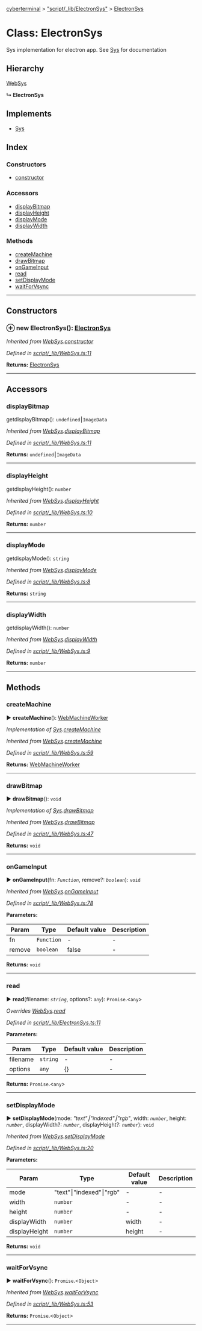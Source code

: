 [cyberterminal](../README.md) > ["script/_lib/ElectronSys"](../modules/_script__lib_electronsys_.md) > [ElectronSys](../classes/_script__lib_electronsys_.electronsys.md)



# Class: ElectronSys


Sys implementation for electron app. See [Sys](../interfaces/__lib_sys_.sys.md) for documentation

## Hierarchy


 [WebSys](_script__lib_websys_.websys.md)

**↳ ElectronSys**







## Implements

* [Sys](../interfaces/_script__lib_sys_.sys.md)

## Index

### Constructors

* [constructor](_script__lib_electronsys_.electronsys.md#constructor)


### Accessors

* [displayBitmap](_script__lib_electronsys_.electronsys.md#displaybitmap)
* [displayHeight](_script__lib_electronsys_.electronsys.md#displayheight)
* [displayMode](_script__lib_electronsys_.electronsys.md#displaymode)
* [displayWidth](_script__lib_electronsys_.electronsys.md#displaywidth)


### Methods

* [createMachine](_script__lib_electronsys_.electronsys.md#createmachine)
* [drawBitmap](_script__lib_electronsys_.electronsys.md#drawbitmap)
* [onGameInput](_script__lib_electronsys_.electronsys.md#ongameinput)
* [read](_script__lib_electronsys_.electronsys.md#read)
* [setDisplayMode](_script__lib_electronsys_.electronsys.md#setdisplaymode)
* [waitForVsync](_script__lib_electronsys_.electronsys.md#waitforvsync)



---
## Constructors
<a id="constructor"></a>


### ⊕ **new ElectronSys**(): [ElectronSys](_script__lib_electronsys_.electronsys.md)


*Inherited from [WebSys](_script__lib_websys_.websys.md).[constructor](_script__lib_websys_.websys.md#constructor)*

*Defined in [script/_lib/WebSys.ts:11](https://github.com/FantasyInternet/cyberterminal/blob/HEAD/src/script/_lib/WebSys.ts#L11)*





**Returns:** [ElectronSys](_script__lib_electronsys_.electronsys.md)

---


## Accessors
<a id="displaybitmap"></a>

###  displayBitmap


getdisplayBitmap(): `undefined`⎮`ImageData`

*Inherited from [WebSys](_script__lib_websys_.websys.md).[displayBitmap](_script__lib_websys_.websys.md#displaybitmap)*

*Defined in [script/_lib/WebSys.ts:11](https://github.com/FantasyInternet/cyberterminal/blob/HEAD/src/script/_lib/WebSys.ts#L11)*





**Returns:** `undefined`⎮`ImageData`



___

<a id="displayheight"></a>

###  displayHeight


getdisplayHeight(): `number`

*Inherited from [WebSys](_script__lib_websys_.websys.md).[displayHeight](_script__lib_websys_.websys.md#displayheight)*

*Defined in [script/_lib/WebSys.ts:10](https://github.com/FantasyInternet/cyberterminal/blob/HEAD/src/script/_lib/WebSys.ts#L10)*





**Returns:** `number`



___

<a id="displaymode"></a>

###  displayMode


getdisplayMode(): `string`

*Inherited from [WebSys](_script__lib_websys_.websys.md).[displayMode](_script__lib_websys_.websys.md#displaymode)*

*Defined in [script/_lib/WebSys.ts:8](https://github.com/FantasyInternet/cyberterminal/blob/HEAD/src/script/_lib/WebSys.ts#L8)*





**Returns:** `string`



___

<a id="displaywidth"></a>

###  displayWidth


getdisplayWidth(): `number`

*Inherited from [WebSys](_script__lib_websys_.websys.md).[displayWidth](_script__lib_websys_.websys.md#displaywidth)*

*Defined in [script/_lib/WebSys.ts:9](https://github.com/FantasyInternet/cyberterminal/blob/HEAD/src/script/_lib/WebSys.ts#L9)*





**Returns:** `number`



___


## Methods
<a id="createmachine"></a>

###  createMachine

► **createMachine**(): [WebMachineWorker](_script__lib_websys_.webmachineworker.md)



*Implementation of [Sys](../interfaces/_script__lib_sys_.sys.md).[createMachine](../interfaces/_script__lib_sys_.sys.md#createmachine)*

*Inherited from [WebSys](_script__lib_websys_.websys.md).[createMachine](_script__lib_websys_.websys.md#createmachine)*

*Defined in [script/_lib/WebSys.ts:59](https://github.com/FantasyInternet/cyberterminal/blob/HEAD/src/script/_lib/WebSys.ts#L59)*





**Returns:** [WebMachineWorker](_script__lib_websys_.webmachineworker.md)





___

<a id="drawbitmap"></a>

###  drawBitmap

► **drawBitmap**(): `void`



*Implementation of [Sys](../interfaces/_script__lib_sys_.sys.md).[drawBitmap](../interfaces/_script__lib_sys_.sys.md#drawbitmap)*

*Inherited from [WebSys](_script__lib_websys_.websys.md).[drawBitmap](_script__lib_websys_.websys.md#drawbitmap)*

*Defined in [script/_lib/WebSys.ts:47](https://github.com/FantasyInternet/cyberterminal/blob/HEAD/src/script/_lib/WebSys.ts#L47)*





**Returns:** `void`





___

<a id="ongameinput"></a>

###  onGameInput

► **onGameInput**(fn: *`Function`*, remove?: *`boolean`*): `void`



*Inherited from [WebSys](_script__lib_websys_.websys.md).[onGameInput](_script__lib_websys_.websys.md#ongameinput)*

*Defined in [script/_lib/WebSys.ts:78](https://github.com/FantasyInternet/cyberterminal/blob/HEAD/src/script/_lib/WebSys.ts#L78)*



**Parameters:**

| Param | Type | Default value | Description |
| ------ | ------ | ------ | ------ |
| fn | `Function`  | - |   - |
| remove | `boolean`  | false |   - |





**Returns:** `void`





___

<a id="read"></a>

###  read

► **read**(filename: *`string`*, options?: *`any`*): `Promise`.<`any`>



*Overrides [WebSys](_script__lib_websys_.websys.md).[read](_script__lib_websys_.websys.md#read)*

*Defined in [script/_lib/ElectronSys.ts:11](https://github.com/FantasyInternet/cyberterminal/blob/HEAD/src/script/_lib/ElectronSys.ts#L11)*



**Parameters:**

| Param | Type | Default value | Description |
| ------ | ------ | ------ | ------ |
| filename | `string`  | - |   - |
| options | `any`  |  {} |   - |





**Returns:** `Promise`.<`any`>





___

<a id="setdisplaymode"></a>

###  setDisplayMode

► **setDisplayMode**(mode: *"text"⎮"indexed"⎮"rgb"*, width: *`number`*, height: *`number`*, displayWidth?: *`number`*, displayHeight?: *`number`*): `void`



*Inherited from [WebSys](_script__lib_websys_.websys.md).[setDisplayMode](_script__lib_websys_.websys.md#setdisplaymode)*

*Defined in [script/_lib/WebSys.ts:20](https://github.com/FantasyInternet/cyberterminal/blob/HEAD/src/script/_lib/WebSys.ts#L20)*



**Parameters:**

| Param | Type | Default value | Description |
| ------ | ------ | ------ | ------ |
| mode | "text"⎮"indexed"⎮"rgb"  | - |   - |
| width | `number`  | - |   - |
| height | `number`  | - |   - |
| displayWidth | `number`  |  width |   - |
| displayHeight | `number`  |  height |   - |





**Returns:** `void`





___

<a id="waitforvsync"></a>

###  waitForVsync

► **waitForVsync**(): `Promise`.<`Object`>



*Inherited from [WebSys](_script__lib_websys_.websys.md).[waitForVsync](_script__lib_websys_.websys.md#waitforvsync)*

*Defined in [script/_lib/WebSys.ts:53](https://github.com/FantasyInternet/cyberterminal/blob/HEAD/src/script/_lib/WebSys.ts#L53)*





**Returns:** `Promise`.<`Object`>





___


